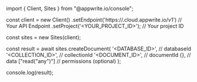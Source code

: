 import { Client, Sites } from "@appwrite.io/console";

const client = new Client()
    .setEndpoint('https://<REGION>.cloud.appwrite.io/v1') // Your API Endpoint
    .setProject('<YOUR_PROJECT_ID>'); // Your project ID

const sites = new Sites(client);

const result = await sites.createDocument(
    '<DATABASE_ID>', // databaseId
    '<COLLECTION_ID>', // collectionId
    '<DOCUMENT_ID>', // documentId
    {}, // data
    ["read("any")"] // permissions (optional)
);

console.log(result);
